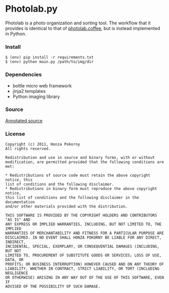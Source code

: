 Photolab.py
===========

Photolab is a photo organization and sorting tool. The workflow that it
provides is identical to that of [photolab.coffee][coffee], but is instead
implemented in Python.

### Install

    $ (env) pip install -r requirements.txt
    $ (env) python main.py /path/to/img/dir

### Dependencies

* bottle micro web framework
* jinja2 templates
* Python imaging library

### Source

[Annotated source][source]

### License

    Copyright (c) 2011, Honza Pokorny
    All rights reserved.

    Redistribution and use in source and binary forms, with or without
    modification, are permitted provided that the following conditions are met:

    * Redistributions of source code must retain the above copyright notice, this
    list of conditions and the following disclaimer.
    * Redistributions in binary form must reproduce the above copyright notice,
    this list of conditions and the following disclaimer in the documentation
    and/or other materials provided with the distribution.

    THIS SOFTWARE IS PROVIDED BY THE COPYRIGHT HOLDERS AND CONTRIBUTORS "AS IS" AND
    ANY EXPRESS OR IMPLIED WARRANTIES, INCLUDING, BUT NOT LIMITED TO, THE IMPLIED
    WARRANTIES OF MERCHANTABILITY AND FITNESS FOR A PARTICULAR PURPOSE ARE
    DISCLAIMED. IN NO EVENT SHALL HONZA POKORNY BE LIABLE FOR ANY DIRECT, INDIRECT,
    INCIDENTAL, SPECIAL, EXEMPLARY, OR CONSEQUENTIAL DAMAGES (INCLUDING, BUT NOT
    LIMITED TO, PROCUREMENT OF SUBSTITUTE GOODS OR SERVICES; LOSS OF USE, DATA, OR
    PROFITS; OR BUSINESS INTERRUPTION) HOWEVER CAUSED AND ON ANY THEORY OF
    LIABILITY, WHETHER IN CONTRACT, STRICT LIABILITY, OR TORT (INCLUDING NEGLIGENCE
    OR OTHERWISE) ARISING IN ANY WAY OUT OF THE USE OF THIS SOFTWARE, EVEN IF
    ADVISED OF THE POSSIBILITY OF SUCH DAMAGE.

[coffee]: https://github.com/honza/photolab.coffee
[source]: http://honza.github.com/photolab.py/
